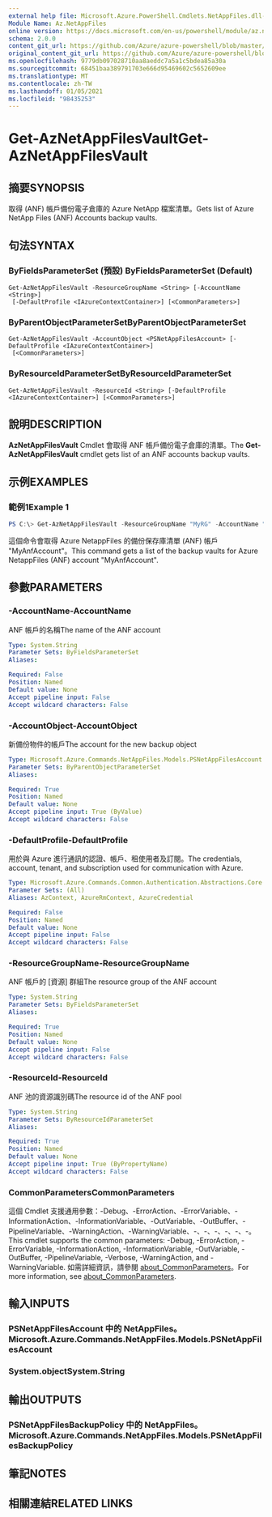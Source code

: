 ```yaml
---
external help file: Microsoft.Azure.PowerShell.Cmdlets.NetAppFiles.dll-Help.xml
Module Name: Az.NetAppFiles
online version: https://docs.microsoft.com/en-us/powershell/module/az.netappfiles/get-aznetappfilesvault
schema: 2.0.0
content_git_url: https://github.com/Azure/azure-powershell/blob/master/src/NetAppFiles/NetAppFiles/help/Get-AzNetAppFilesVault.md
original_content_git_url: https://github.com/Azure/azure-powershell/blob/master/src/NetAppFiles/NetAppFiles/help/Get-AzNetAppFilesVault.md
ms.openlocfilehash: 9779db097028710aa8aeddc7a5a1c5bdea85a30a
ms.sourcegitcommit: 68451baa389791703e666d95469602c5652609ee
ms.translationtype: MT
ms.contentlocale: zh-TW
ms.lasthandoff: 01/05/2021
ms.locfileid: "98435253"
---
```

# <span data-ttu-id="b88c7-101">Get-AzNetAppFilesVault</span><span class="sxs-lookup"><span data-stu-id="b88c7-101">Get-AzNetAppFilesVault</span></span>

## <span data-ttu-id="b88c7-102">摘要</span><span class="sxs-lookup"><span data-stu-id="b88c7-102">SYNOPSIS</span></span>
<span data-ttu-id="b88c7-103">取得 (ANF) 帳戶備份電子倉庫的 Azure NetApp 檔案清單。</span><span class="sxs-lookup"><span data-stu-id="b88c7-103">Gets list of Azure NetApp Files (ANF) Accounts backup vaults.</span></span>

## <span data-ttu-id="b88c7-104">句法</span><span class="sxs-lookup"><span data-stu-id="b88c7-104">SYNTAX</span></span>

### <span data-ttu-id="b88c7-105">ByFieldsParameterSet (預設) </span><span class="sxs-lookup"><span data-stu-id="b88c7-105">ByFieldsParameterSet (Default)</span></span>
```
Get-AzNetAppFilesVault -ResourceGroupName <String> [-AccountName <String>]
 [-DefaultProfile <IAzureContextContainer>] [<CommonParameters>]
```

### <span data-ttu-id="b88c7-106">ByParentObjectParameterSet</span><span class="sxs-lookup"><span data-stu-id="b88c7-106">ByParentObjectParameterSet</span></span>
```
Get-AzNetAppFilesVault -AccountObject <PSNetAppFilesAccount> [-DefaultProfile <IAzureContextContainer>]
 [<CommonParameters>]
```

### <span data-ttu-id="b88c7-107">ByResourceIdParameterSet</span><span class="sxs-lookup"><span data-stu-id="b88c7-107">ByResourceIdParameterSet</span></span>
```
Get-AzNetAppFilesVault -ResourceId <String> [-DefaultProfile <IAzureContextContainer>] [<CommonParameters>]
```

## <span data-ttu-id="b88c7-108">說明</span><span class="sxs-lookup"><span data-stu-id="b88c7-108">DESCRIPTION</span></span>
<span data-ttu-id="b88c7-109">**AzNetAppFilesVault** Cmdlet 會取得 ANF 帳戶備份電子倉庫的清單。</span><span class="sxs-lookup"><span data-stu-id="b88c7-109">The **Get-AzNetAppFilesVault** cmdlet gets list of an ANF accounts backup vaults.</span></span>

## <span data-ttu-id="b88c7-110">示例</span><span class="sxs-lookup"><span data-stu-id="b88c7-110">EXAMPLES</span></span>

### <span data-ttu-id="b88c7-111">範例1</span><span class="sxs-lookup"><span data-stu-id="b88c7-111">Example 1</span></span>
```powershell
PS C:\> Get-AzNetAppFilesVault -ResourceGroupName "MyRG" -AccountName "MyAnfAccount"
```

<span data-ttu-id="b88c7-112">這個命令會取得 Azure NetappFiles 的備份保存庫清單 (ANF) 帳戶 "MyAnfAccount"。</span><span class="sxs-lookup"><span data-stu-id="b88c7-112">This command gets a list of the backup vaults for Azure NetappFiles (ANF) account "MyAnfAccount".</span></span>

## <span data-ttu-id="b88c7-113">參數</span><span class="sxs-lookup"><span data-stu-id="b88c7-113">PARAMETERS</span></span>

### <span data-ttu-id="b88c7-114">-AccountName</span><span class="sxs-lookup"><span data-stu-id="b88c7-114">-AccountName</span></span>
<span data-ttu-id="b88c7-115">ANF 帳戶的名稱</span><span class="sxs-lookup"><span data-stu-id="b88c7-115">The name of the ANF account</span></span>

```yaml
Type: System.String
Parameter Sets: ByFieldsParameterSet
Aliases:

Required: False
Position: Named
Default value: None
Accept pipeline input: False
Accept wildcard characters: False
```

### <span data-ttu-id="b88c7-116">-AccountObject</span><span class="sxs-lookup"><span data-stu-id="b88c7-116">-AccountObject</span></span>
<span data-ttu-id="b88c7-117">新備份物件的帳戶</span><span class="sxs-lookup"><span data-stu-id="b88c7-117">The account for the new backup object</span></span>

```yaml
Type: Microsoft.Azure.Commands.NetAppFiles.Models.PSNetAppFilesAccount
Parameter Sets: ByParentObjectParameterSet
Aliases:

Required: True
Position: Named
Default value: None
Accept pipeline input: True (ByValue)
Accept wildcard characters: False
```

### <span data-ttu-id="b88c7-118">-DefaultProfile</span><span class="sxs-lookup"><span data-stu-id="b88c7-118">-DefaultProfile</span></span>
<span data-ttu-id="b88c7-119">用於與 Azure 進行通訊的認證、帳戶、租使用者及訂閱。</span><span class="sxs-lookup"><span data-stu-id="b88c7-119">The credentials, account, tenant, and subscription used for communication with Azure.</span></span>

```yaml
Type: Microsoft.Azure.Commands.Common.Authentication.Abstractions.Core.IAzureContextContainer
Parameter Sets: (All)
Aliases: AzContext, AzureRmContext, AzureCredential

Required: False
Position: Named
Default value: None
Accept pipeline input: False
Accept wildcard characters: False
```

### <span data-ttu-id="b88c7-120">-ResourceGroupName</span><span class="sxs-lookup"><span data-stu-id="b88c7-120">-ResourceGroupName</span></span>
<span data-ttu-id="b88c7-121">ANF 帳戶的 [資源] 群組</span><span class="sxs-lookup"><span data-stu-id="b88c7-121">The resource group of the ANF account</span></span>

```yaml
Type: System.String
Parameter Sets: ByFieldsParameterSet
Aliases:

Required: True
Position: Named
Default value: None
Accept pipeline input: False
Accept wildcard characters: False
```

### <span data-ttu-id="b88c7-122">-ResourceId</span><span class="sxs-lookup"><span data-stu-id="b88c7-122">-ResourceId</span></span>
<span data-ttu-id="b88c7-123">ANF 池的資源識別碼</span><span class="sxs-lookup"><span data-stu-id="b88c7-123">The resource id of the ANF pool</span></span>

```yaml
Type: System.String
Parameter Sets: ByResourceIdParameterSet
Aliases:

Required: True
Position: Named
Default value: None
Accept pipeline input: True (ByPropertyName)
Accept wildcard characters: False
```

### <span data-ttu-id="b88c7-124">CommonParameters</span><span class="sxs-lookup"><span data-stu-id="b88c7-124">CommonParameters</span></span>
<span data-ttu-id="b88c7-125">這個 Cmdlet 支援通用參數：-Debug、-ErrorAction、-ErrorVariable、-InformationAction、-InformationVariable、-OutVariable、-OutBuffer、-PipelineVariable、-WarningAction、-WarningVariable、-、-、-、-、-、-。</span><span class="sxs-lookup"><span data-stu-id="b88c7-125">This cmdlet supports the common parameters: -Debug, -ErrorAction, -ErrorVariable, -InformationAction, -InformationVariable, -OutVariable, -OutBuffer, -PipelineVariable, -Verbose, -WarningAction, and -WarningVariable.</span></span> <span data-ttu-id="b88c7-126">如需詳細資訊，請參閱 [about_CommonParameters](http://go.microsoft.com/fwlink/?LinkID=113216)。</span><span class="sxs-lookup"><span data-stu-id="b88c7-126">For more information, see [about_CommonParameters](http://go.microsoft.com/fwlink/?LinkID=113216).</span></span>

## <span data-ttu-id="b88c7-127">輸入</span><span class="sxs-lookup"><span data-stu-id="b88c7-127">INPUTS</span></span>

### <span data-ttu-id="b88c7-128">PSNetAppFilesAccount 中的 NetAppFiles。</span><span class="sxs-lookup"><span data-stu-id="b88c7-128">Microsoft.Azure.Commands.NetAppFiles.Models.PSNetAppFilesAccount</span></span>

### <span data-ttu-id="b88c7-129">System.object</span><span class="sxs-lookup"><span data-stu-id="b88c7-129">System.String</span></span>

## <span data-ttu-id="b88c7-130">輸出</span><span class="sxs-lookup"><span data-stu-id="b88c7-130">OUTPUTS</span></span>

### <span data-ttu-id="b88c7-131">PSNetAppFilesBackupPolicy 中的 NetAppFiles。</span><span class="sxs-lookup"><span data-stu-id="b88c7-131">Microsoft.Azure.Commands.NetAppFiles.Models.PSNetAppFilesBackupPolicy</span></span>

## <span data-ttu-id="b88c7-132">筆記</span><span class="sxs-lookup"><span data-stu-id="b88c7-132">NOTES</span></span>

## <span data-ttu-id="b88c7-133">相關連結</span><span class="sxs-lookup"><span data-stu-id="b88c7-133">RELATED LINKS</span></span>
